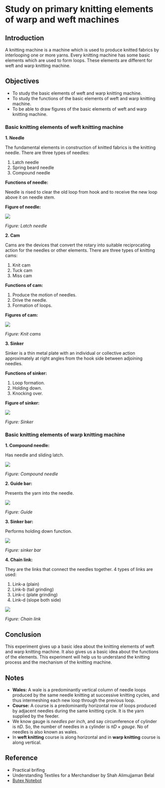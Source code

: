 # Study on primary knitting elements of warp and weft machines

## Introduction

A knitting machine is a machine which is used to produce knitted fabrics by interlooping one or more yarns. Every knitting machine has some basic elements which are used to form loops. These elements are different for weft and warp knitting machine.

## Objectives

- To study the basic elements of weft and warp knitting machine.
- To study the functions of the basic elements of weft and warp knitting machine.
- To be able to draw figures of the basic elements of weft and warp knitting machine.

### Basic knitting elements of weft knitting machine

**1. Needle**

The fundamental elements in construction of knitted fabrics is the knitting needle. There are three types of needles:

1.  Latch needle
2.  Spring beard needle
3.  Compound needle

**Functions of needle:**

Needle is rised to clear the old loop from hook and to receive the new loop above it on needle stem.

**Figure of needle:**

![](img/2023-07-21-13-18-45.png)

_Figure: Latch needle_

**2. Cam**

Cams are the devices that convert the rotary into suitable reciprocating action for the needles or other elements. There are three types of knitting cams:

1.  Knit cam
2.  Tuck cam
3.  Miss cam

**Functions of cam:**

1. Produce the motion of needles.
2. Drive the needle.
3. Formation of loops.

**Figures of cam:**

![](img/2023-07-21-13-23-45.png)

_Figure: Knit cams_

**3. Sinker**

Sinker is a thin metal plate with an individual or collective action approximately at right angles from the hook side between adjoining needles.

**Functions of sinker:**

1. Loop formation.
2. Holding down.
3. Knocking over.

**Figure of sinker:**

![](img/2023-07-21-13-26-56.png)

_Figure: Sinker_

### Basic knitting elements of warp knitting machine

**1. Compound needle:**

Has needle and sliding latch.

![](img/2023-07-21-13-21-02.png)

_Figure: Compound needle_

**2. Guide bar:**

Presents the yarn into the needle.

![](img/2023-07-21-13-36-29.png)

_Figure: Guide_

**3. Sinker bar:**

Performs holding down function.

![](img/2023-07-21-13-33-50.png)

_Figure: sinker bar_

**4. Chain link:**

They are the links that connect the needles together. 4 types of links are used:

1. Link-a (plain)
2. Link-b (tail grinding)
3. Link-c (plate grinding)
4. Link-d (slope both side)

![](img/2023-07-21-13-34-18.png)

_Figure: Chain link_

## Conclusion

This experiment gives up a basic idea about the knitting elements of weft and warp knitting machine. It also gives us a basic idea about the functions of the elements. This experiment will help us to understand the knitting process and the mechanism of the knitting machine.

## Notes

- **Wales:** A wale is a predominantly vertical column of needle loops produced by the same needle knitting at successive knitting cycles, and thus intermeshing each new loop through the previous loop.
- **Course:** A course is a predominantly horizontal row of loops produced by adjacent needles during the same knitting cycle. It is the yarn supplied by the feeder.
- We know gauge is _needles per inch_, and say circumference of cylinder is $\pi D$. So, the number of needles in a cylinder is $\pi D \times gauge$. No of needles is also known as wales.
- In **weft knitting** course is along horizontal and in **warp knitting** course is along vertical.

## Reference

- Practical brifing
- Understanding Textiles for a Merchandiser by Shah Alimujjaman Belal
- [Butex Notebot](https://www.facebook.com/butex.notebot2.0/)
